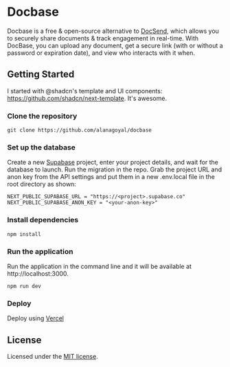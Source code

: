 # Docbase

Docbase is a free & open-source alternative to [DocSend](https://docsend.com), which allows you to securely share documents & track engagement in real-time. With DocBase, you can upload any document, get a secure link (with or without a password or expiration date), and view who interacts with it when. 

## Getting Started
I started with @shadcn's template and UI components: https://github.com/shadcn/next-template. It's awesome.

### Clone the repository
`git clone https://github.com/alanagoyal/docbase`

### Set up the database

Create a new [Supabase](https://app.supabase.com/) project, enter your project details, and wait for the database to launch. Run the migration in the repo. Grab the project URL and anon key from the API settings and put them in a new .env.local file in the root directory as shown:

```
NEXT_PUBLIC_SUPABASE_URL = "https://<project>.supabase.co"
NEXT_PUBLIC_SUPABASE_ANON_KEY = "<your-anon-key>"
```

### Install dependencies

`npm install`

### Run the application

Run the application in the command line and it will be available at http://localhost:3000.

`npm run dev`

### Deploy

Deploy using [Vercel](https://vercel.com)

## License

Licensed under the [MIT license](https://github.com/alanagoyal/docbase/blob/main/LICENSE.md).
